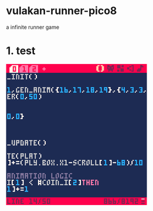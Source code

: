 # vulakan-runner-pico8
a infinite runner game

<h1>1. test</h1>
<img src="vulkan_runner_0.gif" alt="cant load"/>

